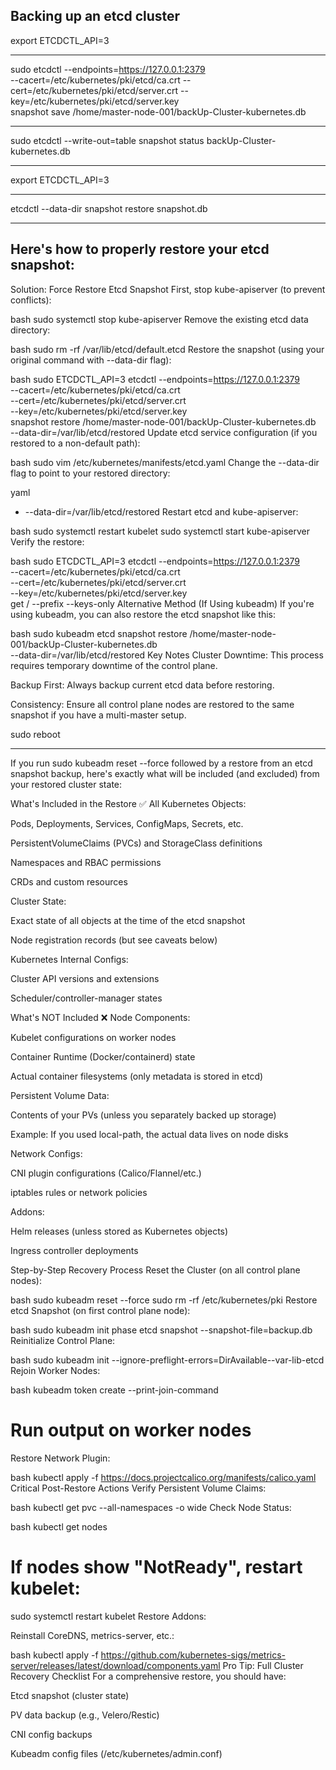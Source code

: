 Backing up an etcd cluster 
--

export ETCDCTL_API=3

---

sudo etcdctl --endpoints=https://127.0.0.1:2379 \
  --cacert=/etc/kubernetes/pki/etcd/ca.crt --cert=/etc/kubernetes/pki/etcd/server.crt --key=/etc/kubernetes/pki/etcd/server.key \
  snapshot save /home/master-node-001/backUp-Cluster-kubernetes.db

---

  sudo etcdctl --write-out=table snapshot status backUp-Cluster-kubernetes.db

  ---
  
export ETCDCTL_API=3

---
etcdctl --data-dir <data-dir-location> snapshot restore snapshot.db

---

Here's how to properly restore your etcd snapshot:
--
Solution: Force Restore Etcd Snapshot
First, stop kube-apiserver (to prevent conflicts):

bash
sudo systemctl stop kube-apiserver
Remove the existing etcd data directory:

bash
sudo rm -rf /var/lib/etcd/default.etcd
Restore the snapshot (using your original command with --data-dir flag):

bash
sudo ETCDCTL_API=3 etcdctl --endpoints=https://127.0.0.1:2379 \
  --cacert=/etc/kubernetes/pki/etcd/ca.crt \
  --cert=/etc/kubernetes/pki/etcd/server.crt \
  --key=/etc/kubernetes/pki/etcd/server.key \
  snapshot restore /home/master-node-001/backUp-Cluster-kubernetes.db \
  --data-dir=/var/lib/etcd/restored
Update etcd service configuration (if you restored to a non-default path):

bash
sudo vim /etc/kubernetes/manifests/etcd.yaml
Change the --data-dir flag to point to your restored directory:

yaml
- --data-dir=/var/lib/etcd/restored
Restart etcd and kube-apiserver:

bash
sudo systemctl restart kubelet
sudo systemctl start kube-apiserver
Verify the restore:

bash
sudo ETCDCTL_API=3 etcdctl --endpoints=https://127.0.0.1:2379 \
  --cacert=/etc/kubernetes/pki/etcd/ca.crt \
  --cert=/etc/kubernetes/pki/etcd/server.crt \
  --key=/etc/kubernetes/pki/etcd/server.key \
  get / --prefix --keys-only
Alternative Method (If Using kubeadm)
If you're using kubeadm, you can also restore the etcd snapshot like this:

bash
sudo kubeadm etcd snapshot restore /home/master-node-001/backUp-Cluster-kubernetes.db \
  --data-dir=/var/lib/etcd/restored
Key Notes
Cluster Downtime: This process requires temporary downtime of the control plane.

Backup First: Always backup current etcd data before restoring.

Consistency: Ensure all control plane nodes are restored to the same snapshot if you have a multi-master setup.

sudo reboot

---

If you run sudo kubeadm reset --force followed by a restore from an etcd snapshot backup, here's exactly what will be included (and excluded) from your restored cluster state:

What's Included in the Restore ✅
All Kubernetes Objects:

Pods, Deployments, Services, ConfigMaps, Secrets, etc.

PersistentVolumeClaims (PVCs) and StorageClass definitions

Namespaces and RBAC permissions

CRDs and custom resources

Cluster State:

Exact state of all objects at the time of the etcd snapshot

Node registration records (but see caveats below)

Kubernetes Internal Configs:

Cluster API versions and extensions

Scheduler/controller-manager states

What's NOT Included ❌
Node Components:

Kubelet configurations on worker nodes

Container Runtime (Docker/containerd) state

Actual container filesystems (only metadata is stored in etcd)

Persistent Volume Data:

Contents of your PVs (unless you separately backed up storage)

Example: If you used local-path, the actual data lives on node disks

Network Configs:

CNI plugin configurations (Calico/Flannel/etc.)

iptables rules or network policies

Addons:

Helm releases (unless stored as Kubernetes objects)

Ingress controller deployments

Step-by-Step Recovery Process
Reset the Cluster (on all control plane nodes):

bash
sudo kubeadm reset --force
sudo rm -rf /etc/kubernetes/pki
Restore etcd Snapshot (on first control plane node):

bash
sudo kubeadm init phase etcd snapshot --snapshot-file=backup.db
Reinitialize Control Plane:

bash
sudo kubeadm init --ignore-preflight-errors=DirAvailable--var-lib-etcd
Rejoin Worker Nodes:

bash
kubeadm token create --print-join-command
# Run output on worker nodes
Restore Network Plugin:

bash
kubectl apply -f https://docs.projectcalico.org/manifests/calico.yaml
Critical Post-Restore Actions
Verify Persistent Volume Claims:

bash
kubectl get pvc --all-namespaces -o wide
Check Node Status:

bash
kubectl get nodes
# If nodes show "NotReady", restart kubelet:
sudo systemctl restart kubelet
Restore Addons:

Reinstall CoreDNS, metrics-server, etc.:

bash
kubectl apply -f https://github.com/kubernetes-sigs/metrics-server/releases/latest/download/components.yaml
Pro Tip: Full Cluster Recovery Checklist
For a comprehensive restore, you should have:

Etcd snapshot (cluster state)

PV data backup (e.g., Velero/Restic)

CNI config backups

Kubeadm config files (/etc/kubernetes/admin.conf)

